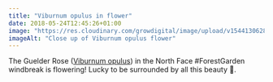 ```yaml
---
title: "Viburnum opulus in flower"
date: 2018-05-24T12:45:26+01:00
image: "https://res.cloudinary.com/growdigital/image/upload/v1544130628/viburnum-28428291178.jpg"
imageAlt: "Close up of Viburnum opulus flower"
---
```


The Guelder Rose ([Viburnum opulus](https://www.pfaf.org/user/Plant.aspx?LatinName=Viburnum+opulus)) in the North Face #ForestGarden windbreak is flowering! Lucky to be surrounded by all this beauty 🤩.
